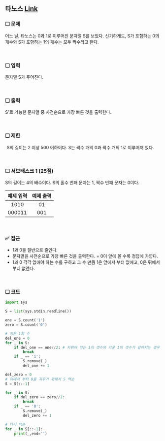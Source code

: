 ## 타노스 [Link](https://www.acmicpc.net/problem/20310)

### ❑ 문제
어느 날, 타노스는 0과 1로 이루어진 문자열 
S를 보았다. 신기하게도, S가 포함하는 0의 개수와 
S가 포함하는 1의 개수는 모두 짝수라고 한다.

<br>

### ❑ 입력
문자열 S가 주어진다.

<br>

### ❑ 출력
S'로 가능한 문자열 중 사전순으로 가장 빠른 것을 출력한다.

<br>

### ❑ 제한
 
S의 길이는 2 이상 500 이하이다. 
S는 짝수 개의 0과 짝수 개의 1로 이루어져 있다.

<br>

### ❑ 서브태스크 1 (25점)
S의 길이는 4의 배수이다.
S의 홀수 번째 문자는 1, 짝수 번째 문자는 0이다.

| 예제 입력 | 예제 출력 |
|:-----------------:|:------------:|
|1010|01|
|000011|001|

<br>

### ✅ 접근
- 1과 0을 절반으로 줄인다.
- 문자열을 사전순으로 가장 빠른 것을 출력한다. = 0이 앞에 올 수록 정답에 가깝다.
- 1과 0 각각 없애야 하는 수를 구하고 그 수 만큼 1은 앞에서 부터 없애고, 0은 뒤에서 부터 없앤다.

<br>

### ❑ 코드
```python
import sys

S = list(sys.stdin.readline())

one = S.count('1')
zero = S.count('0')

# 지운 1의 수
del_one = 0
for _ in S:
    if del_one == one//2: # 지워야 하는 1의 갯수와 지운 1의 갯수가 같아지는 경우
        break
    if _ == '1':
        S.remove(_)
        del_one += 1

del_zero = 0
# 뒤에서 부터 0을 지우기 위해서 S 역순
S = S[::-1]

for _ in S:
    if del_zero == zero//2:
        break
    if _ == '0':
        S.remove(_)
        del_zero += 1

# 다시 역순
for _ in S[::-1]:
    print(_,end='')
```